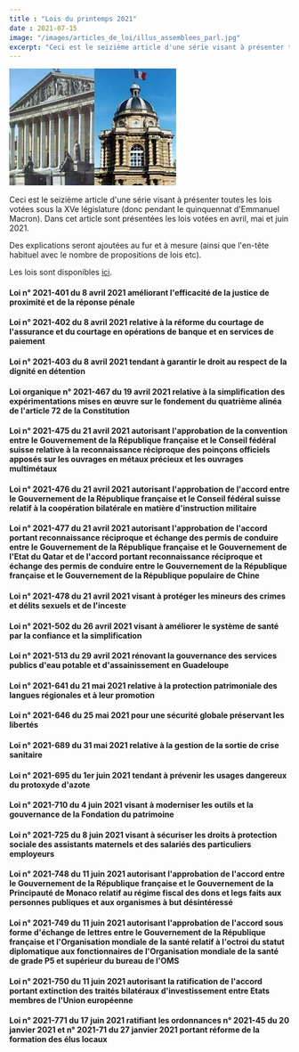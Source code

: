 ```yaml
---
title : "Lois du printemps 2021"
date : 2021-07-15
image: "/images/articles_de_loi/illus_assemblees_parl.jpg"
excerpt: "Ceci est le seizième article d'une série visant à présenter toutes les lois votées sous la XVe législature (donc pendant le quinquennat d'Emmanuel Macron). Dans cet article sont présentées les lois votées en avril, mai et juin 2021."
---
```


![Lois du printemps 2021](/images/articles_de_loi/illus_assemblees_parl.jpg)

Ceci est le seizième article d'une série visant à présenter toutes les lois votées sous la XVe législature (donc pendant le quinquennat d'Emmanuel Macron). Dans cet article sont présentées les lois votées en avril, mai et juin 2021.  

Des explications seront ajoutées au fur et à mesure (ainsi que l'en-tête habituel avec le nombre de propositions de lois etc).

Les lois sont disponibles [ici](https://www.legifrance.gouv.fr/search/jorf?tab_selection=jorf&query=%7B(%40ALL%5Bt%22*%22%5D)%7D&isAdvancedResult=true&datePublication=01%2F04%2F2021+%3E+30%2F06%2F2021&nature=o_ZqUg%3D%3D&typePagination=DEFAUT&sortValue=PUBLICATION_DATE_ASC&pageSize=25&page=1&tab_selection=jorf#jorf).

#### Loi n° 2021-401 du 8 avril 2021 améliorant l'efficacité de la justice de proximité et de la réponse pénale ####

#### Loi n° 2021-402 du 8 avril 2021 relative à la réforme du courtage de l'assurance et du courtage en opérations de banque et en services de paiement ####

#### Loi n° 2021-403 du 8 avril 2021 tendant à garantir le droit au respect de la dignité en détention ####

#### Loi organique n° 2021-467 du 19 avril 2021 relative à la simplification des expérimentations mises en œuvre sur le fondement du quatrième alinéa de l'article 72 de la Constitution ####

#### Loi n° 2021-475 du 21 avril 2021 autorisant l'approbation de la convention entre le Gouvernement de la République française et le Conseil fédéral suisse relative à la reconnaissance réciproque des poinçons officiels apposés sur les ouvrages en métaux précieux et les ouvrages multimétaux ####

#### Loi n° 2021-476 du 21 avril 2021 autorisant l'approbation de l'accord entre le Gouvernement de la République française et le Conseil fédéral suisse relatif à la coopération bilatérale en matière d'instruction militaire ####

#### Loi n° 2021-477 du 21 avril 2021 autorisant l'approbation de l'accord portant reconnaissance réciproque et échange des permis de conduire entre le Gouvernement de la République française et le Gouvernement de l'Etat du Qatar et de l'accord portant reconnaissance réciproque et échange des permis de conduire entre le Gouvernement de la République française et le Gouvernement de la République populaire de Chine ####

#### Loi n° 2021-478 du 21 avril 2021 visant à protéger les mineurs des crimes et délits sexuels et de l'inceste ####

#### Loi n° 2021-502 du 26 avril 2021 visant à améliorer le système de santé par la confiance et la simplification ####

#### Loi n° 2021-513 du 29 avril 2021 rénovant la gouvernance des services publics d'eau potable et d'assainissement en Guadeloupe ####

#### Loi n° 2021-641 du 21 mai 2021 relative à la protection patrimoniale des langues régionales et à leur promotion ####

#### Loi n° 2021-646 du 25 mai 2021 pour une sécurité globale préservant les libertés ####

#### Loi n° 2021-689 du 31 mai 2021 relative à la gestion de la sortie de crise sanitaire ####

#### Loi n° 2021-695 du 1er juin 2021 tendant à prévenir les usages dangereux du protoxyde d'azote ####

#### Loi n° 2021-710 du 4 juin 2021 visant à moderniser les outils et la gouvernance de la Fondation du patrimoine ####

#### Loi n° 2021-725 du 8 juin 2021 visant à sécuriser les droits à protection sociale des assistants maternels et des salariés des particuliers employeurs ####

#### Loi n° 2021-748 du 11 juin 2021 autorisant l'approbation de l'accord entre le Gouvernement de la République française et le Gouvernement de la Principauté de Monaco relatif au régime fiscal des dons et legs faits aux personnes publiques et aux organismes à but désintéressé ####

#### Loi n° 2021-749 du 11 juin 2021 autorisant l'approbation de l'accord sous forme d'échange de lettres entre le Gouvernement de la République française et l'Organisation mondiale de la santé relatif à l'octroi du statut diplomatique aux fonctionnaires de l'Organisation mondiale de la santé de grade P5 et supérieur du bureau de l'OMS ####

#### Loi n° 2021-750 du 11 juin 2021 autorisant la ratification de l'accord portant extinction des traités bilatéraux d'investissement entre Etats membres de l'Union européenne ####

#### Loi n° 2021-771 du 17 juin 2021 ratifiant les ordonnances n° 2021-45 du 20 janvier 2021 et n° 2021-71 du 27 janvier 2021 portant réforme de la formation des élus locaux ####
